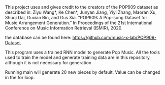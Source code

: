 This project uses and gives credit to the creators of the POP909 dataset as described in:
Ziyu Wang*, Ke Chen*, Junyan Jiang, Yiyi Zhang, Maoran Xu, Shuqi Dai, Guxian Bin, and Gus Xia.
“POP909: A Pop-song Dataset for Music Arrangement Generation.” In Proceedings of the 21st International Conference on Music Information Retrieval (ISMIR), 2020.

the database can be found here:
https://github.com/music-x-lab/POP909-Dataset

This program uses a trained RNN model to generate Pop Music. All the tools used to train the model and 
generate training data are in this repository, although it is not necessary for generation.

Running main will generate 20 new pieces by default. Value can be changed in the for loop.
